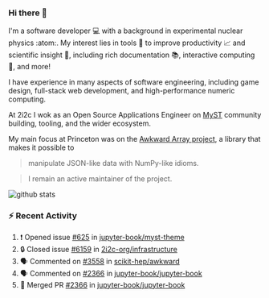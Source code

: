 ### Hi there 👋 

I'm a software developer 💻 with a background in experimental nuclear physics :atom:. My interest lies in tools :wrench: to improve productivity :chart_with_upwards_trend: and scientific insight :telescope:, including rich documentation 📚, interactive computing 🧮, and more! 

I have experience in many aspects of software engineering, including game design, full-stack web development, and high-performance numeric computing. 

At 2i2c I wok as an Open Source Applications Engineer on [MyST](https://github.com/jupyter-book/mystmd) community building, tooling, and the wider ecosystem. 

My main focus at Princeton was on the [Awkward Array project](awkward-array.org/), a library that makes it possible to 
> manipulate JSON-like data with NumPy-like idioms.

> I remain an active maintainer of the project. 

![github stats](https://github-readme-stats.vercel.app/api?username=agoose77&show_icons=true&hide_rank=true&hide_title=true&bg_color=30,e76445,904e95&text_color=efe3ec&icon_color=efe3ec)
<!--
**agoose77/agoose77** is a ✨ _special_ ✨ repository because its `README.md` (this file) appears on your GitHub profile.

Here are some ideas to get you started:

- 🔭 I’m currently working on ...
- 🌱 I’m currently learning ...
- 👯 I’m looking to collaborate on ...
- 🤔 I’m looking for help with ...
- 💬 Ask me about ...
- 📫 How to reach me: ...
- 😄 Pronouns: ...
- ⚡ Fun fact: ...
-->

### :zap: Recent Activity

<!--START_SECTION:activity-->
1. ❗ Opened issue [#625](https://github.com/jupyter-book/myst-theme/issues/625) in [jupyter-book/myst-theme](https://github.com/jupyter-book/myst-theme)
2. 🔒 Closed issue [#6159](https://github.com/2i2c-org/infrastructure/issues/6159) in [2i2c-org/infrastructure](https://github.com/2i2c-org/infrastructure)
3. 🗣 Commented on [#3558](https://github.com/scikit-hep/awkward/pull/3558#issuecomment-3013403177) in [scikit-hep/awkward](https://github.com/scikit-hep/awkward)
4. 🗣 Commented on [#2366](https://github.com/jupyter-book/jupyter-book/pull/2366#issuecomment-3012428202) in [jupyter-book/jupyter-book](https://github.com/jupyter-book/jupyter-book)
5. 🎉 Merged PR [#2366](https://github.com/jupyter-book/jupyter-book/pull/2366) in [jupyter-book/jupyter-book](https://github.com/jupyter-book/jupyter-book)
<!--END_SECTION:activity-->
